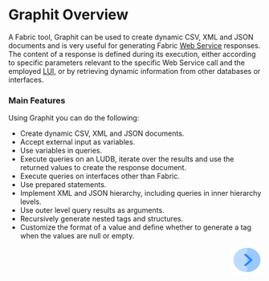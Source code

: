 # Graphit Overview

A Fabric tool, Graphit can be used to create dynamic CSV, XML and JSON documents and is very useful for generating Fabric [Web Service](/articles/15_web_services/01_web_services_overview.md) responses. The content of a response is defined during its execution, either according to specific parameters relevant to the specific Web Service call and the employed [LUI](/articles/01_fabric_overview/02_fabric_glossary.md#lui), or by retrieving dynamic information from other databases or interfaces.

### Main Features
Using Graphit you can do the following:
- Create dynamic CSV, XML and JSON documents. 
- Accept external input as variables. 
- Use variables in queries.
- Execute queries on an LUDB, iterate over the results and use the returned values to create the response document.
- Execute queries on interfaces other than Fabric.
- Use prepared statements.
- Implement XML and JSON hierarchy, including queries in inner hierarchy levels. 
- Use outer level query results as arguments. 
- Recursively generate nested tags and structures.
- Customize the format of a value and define whether to generate a tag when the values are null or empty.
 



[<img align="right" width="60" height="54" src="/articles/images/Next.png">](/articles/15_web_services/17_Graphit/02_create_and_edit_a_graphit_file.md)

